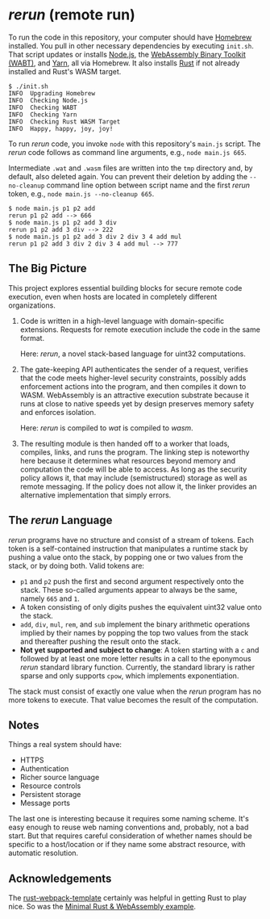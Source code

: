 # _rerun_ (remote run)

To run the code in this repository, your computer should have
[Homebrew](https://brew.sh) installed. You pull in other necessary dependencies
by executing `init.sh`. That script updates or installs
[Node.js](https://nodejs.org/en/), the [WebAssembly Binary Toolkit
(WABT)](https://github.com/WebAssembly/wabt), and
[Yarn](https://classic.yarnpkg.com/lang/en/), all via Homebrew. It also installs
[Rust](https://www.rust-lang.org) if not already installed and Rust's WASM
target.

```console
$ ./init.sh
INFO  Upgrading Homebrew
INFO  Checking Node.js
INFO  Checking WABT
INFO  Checking Yarn
INFO  Checking Rust WASM Target
INFO  Happy, happy, joy, joy!
```

To run _rerun_ code, you invoke `node` with this repository's `main.js` script.
The _rerun_ code follows as command line arguments, e.g., `node main.js 665`.

Intermediate `.wat` and `.wasm` files are written into the `tmp` directory and,
by default, also deleted again. You can prevent their deletion by adding the
`--no-cleanup` command line option between script name and the first
_rerun_ token, e.g., `node main.js --no-cleanup 665`.

```console
$ node main.js p1 p2 add
rerun p1 p2 add --> 666
$ node main.js p1 p2 add 3 div
rerun p1 p2 add 3 div --> 222
$ node main.js p1 p2 add 3 div 2 div 3 4 add mul
rerun p1 p2 add 3 div 2 div 3 4 add mul --> 777
```

## The Big Picture

This project explores essential building blocks for secure remote code
execution, even when hosts are located in completely different organizations.

 1. Code is written in a high-level language with domain-specific extensions.
    Requests for remote execution include the code in the same format.

    Here: _rerun_, a novel stack-based language for uint32 computations.

 2. The gate-keeping API authenticates the sender of a request, verifies that
    the code meets higher-level security constraints, possibly adds enforcement
    actions into the program, and then compiles it down to WASM. WebAssembly is
    an attractive execution substrate because it runs at close to native speeds
    yet by design preserves memory safety and enforces isolation.

    Here: _rerun_ is compiled to _wat_ is compiled to _wasm_.

 3. The resulting module is then handed off to a worker that loads, compiles,
    links, and runs the program. The linking step is noteworthy here because it
    determines what resources beyond memory and computation the code will be
    able to access. As long as the security policy allows it, that may include
    (semistructured) storage as well as remote messaging. If the policy does not
    allow it, the linker provides an alternative implementation that simply
    errors.


## The _rerun_ Language

_rerun_ programs have no structure and consist of a stream of tokens. Each token
is a self-contained instruction that manipulates a runtime stack by pushing a
value onto the stack, by popping one or two values from the stack, or by doing
both. Valid tokens are:

  * `p1` and `p2` push the first and second argument respectively onto the
    stack. These so-called arguments appear to always be the same, namely `665`
    and `1`.
  * A token consisting of only digits pushes the equivalent uint32 value onto
    the stack.
  * `add`, `div`, `mul`, `rem`, and `sub` implement the binary arithmetic
    operations implied by their names by popping the top two values from the
    stack and thereafter pushing the result onto the stack.
  * __Not yet supported and subject to change__: A token starting with a `c` and
    followed by at least one more letter results in a call to the eponymous
    _rerun_ standard library function. Currently, the standard library is rather
    sparse and only supports `cpow`, which implements exponentiation.

The stack must consist of exactly one value when the _rerun_ program has no
more tokens to execute. That value becomes the result of the computation.


## Notes

Things a real system should have:

  * HTTPS
  * Authentication
  * Richer source language
  * Resource controls
  * Persistent storage
  * Message ports

The last one is interesting because it requires some naming scheme. It's easy
enough to reuse web naming conventions and, probably, not a bad start. But that
requires careful consideration of whether names should be specific to a
host/location or if they name some abstract resource, with automatic resolution.


## Acknowledgements

The [rust-webpack-template](https://github.com/rustwasm/rust-webpack-template)
certainly was helpful in getting Rust to play nice. So was the [Minimal Rust &
WebAssembly example](https://www.hellorust.com/demos/add/index.html).
